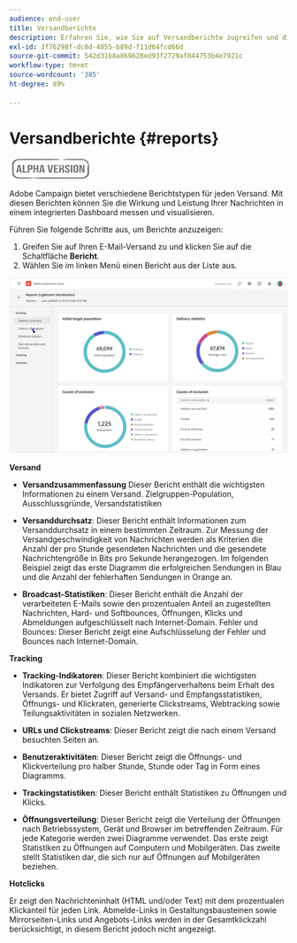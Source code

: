 ```yaml
---
audience: end-user
title: Versandberichte
description: Erfahren Sie, wie Sie auf Versandberichte zugreifen und diese verwenden
exl-id: 3f76298f-dc0d-4055-b89d-f11d64fcd66d
source-git-commit: 542d31b8a869628ed93f2729af844753b4e7921c
workflow-type: tm+mt
source-wordcount: '385'
ht-degree: 89%

---
```


# Versandberichte {#reports}

![](../assets/do-not-localize/badge.png)

<!--
detail delivery reports and how to access them

same content as in v7 (excepted for the navigation that is similar to AJO
-->

Adobe Campaign bietet verschiedene Berichtstypen für jeden Versand. Mit diesen Berichten können Sie die Wirkung und Leistung Ihrer Nachrichten in einem integrierten Dashboard messen und visualisieren.

Führen Sie folgende Schritte aus, um Berichte anzuzeigen:

1. Greifen Sie auf Ihren E-Mail-Versand zu und klicken Sie auf die Schaltfläche **Bericht**.
1. Wählen Sie im linken Menü einen Bericht aus der Liste aus.

![](assets/reporting.png)

**Versand**

* **Versandzusammenfassung** Dieser Bericht enthält die wichtigsten Informationen zu einem Versand. Zielgruppen-Population, Ausschlussgründe, Versandstatistiken

* **Versanddurchsatz**: Dieser Bericht enthält Informationen zum Versanddurchsatz in einem bestimmten Zeitraum. Zur Messung der Versandgeschwindigkeit von Nachrichten werden als Kriterien die Anzahl der pro Stunde gesendeten Nachrichten und die gesendete Nachrichtengröße in Bits pro Sekunde herangezogen. Im folgenden Beispiel zeigt das erste Diagramm die erfolgreichen Sendungen in Blau und die Anzahl der fehlerhaften Sendungen in Orange an.

* **Broadcast-Statistiken**: Dieser Bericht enthält die Anzahl der verarbeiteten E-Mails sowie den prozentualen Anteil an zugestellten Nachrichten, Hard- und Softbounces, Öffnungen, Klicks und Abmeldungen aufgeschlüsselt nach Internet-Domain.
Fehler und Bounces: Dieser Bericht zeigt eine Aufschlüsselung der Fehler und Bounces nach Internet-Domain.

**Tracking**

* **Tracking-Indikatoren**: Dieser Bericht kombiniert die wichtigsten Indikatoren zur Verfolgung des Empfängerverhaltens beim Erhalt des Versands. Er bietet Zugriff auf Versand- und Empfangsstatistiken, Öffnungs- und Klickraten, generierte Clickstreams, Webtracking sowie Teilungsaktivitäten in sozialen Netzwerken.

* **URLs und Clickstreams**: Dieser Bericht zeigt die nach einem Versand besuchten Seiten an.

* **Benutzeraktivitäten**: Dieser Bericht zeigt die Öffnungs- und Klickverteilung pro halber Stunde, Stunde oder Tag in Form eines Diagramms.

* **Trackingstatistiken**: Dieser Bericht enthält Statistiken zu Öffnungen und Klicks.

* **Öffnungsverteilung**: Dieser Bericht zeigt die Verteilung der Öffnungen nach Betriebssystem, Gerät und Browser im betreffenden Zeitraum. Für jede Kategorie werden zwei Diagramme verwendet. Das erste zeigt Statistiken zu Öffnungen auf Computern und Mobilgeräten. Das zweite stellt Statistiken dar, die sich nur auf Öffnungen auf Mobilgeräten beziehen.

**Hotclicks**

Er zeigt den Nachrichteninhalt (HTML und/oder Text) mit dem prozentualen Klickanteil für jeden Link. Abmelde-Links in Gestaltungsbausteinen sowie Mirrorseiten-Links und Angebots-Links werden in der Gesamtklickzahl berücksichtigt, in diesem Bericht jedoch nicht angezeigt.
